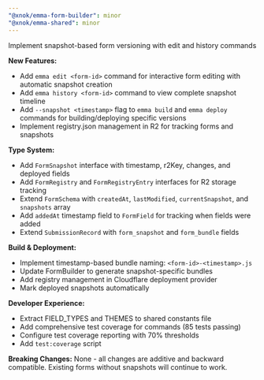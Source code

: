 ```yaml
---
"@xnok/emma-form-builder": minor
"@xnok/emma-shared": minor
---
```


Implement snapshot-based form versioning with edit and history commands

**New Features:**
- Add `emma edit <form-id>` command for interactive form editing with automatic snapshot creation
- Add `emma history <form-id>` command to view complete snapshot timeline
- Add `--snapshot <timestamp>` flag to `emma build` and `emma deploy` commands for building/deploying specific versions
- Implement registry.json management in R2 for tracking forms and snapshots

**Type System:**
- Add `FormSnapshot` interface with timestamp, r2Key, changes, and deployed fields
- Add `FormRegistry` and `FormRegistryEntry` interfaces for R2 storage tracking
- Extend `FormSchema` with `createdAt`, `lastModified`, `currentSnapshot`, and `snapshots` array
- Add `addedAt` timestamp field to `FormField` for tracking when fields were added
- Extend `SubmissionRecord` with `form_snapshot` and `form_bundle` fields

**Build & Deployment:**
- Implement timestamp-based bundle naming: `<form-id>-<timestamp>.js`
- Update FormBuilder to generate snapshot-specific bundles
- Add registry management in Cloudflare deployment provider
- Mark deployed snapshots automatically

**Developer Experience:**
- Extract FIELD_TYPES and THEMES to shared constants file
- Add comprehensive test coverage for commands (85 tests passing)
- Configure test coverage reporting with 70% thresholds
- Add `test:coverage` script

**Breaking Changes:**
None - all changes are additive and backward compatible. Existing forms without snapshots will continue to work.
